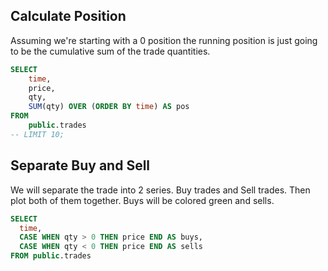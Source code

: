 
## Calculate Position
Assuming we're starting with a 0 position the running position is just going to be the cumulative sum of the trade quantities.

```sql
SELECT 
    time,
    price,
    qty,
    SUM(qty) OVER (ORDER BY time) AS pos
FROM 
    public.trades
-- LIMIT 10;
```

## Separate Buy and Sell
We will separate the trade into 2 series. Buy trades and Sell trades. Then plot both of them together. Buys will be colored green and sells.

```sql
SELECT
  time,
  CASE WHEN qty > 0 THEN price END AS buys,
  CASE WHEN qty < 0 THEN price END AS sells
FROM public.trades
```